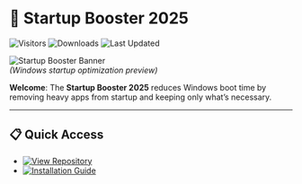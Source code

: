 # 🚀 Startup Booster 2025

![Visitors](https://img.shields.io/badge/Visitors-200K+-ff9f43)
![Downloads](https://img.shields.io/badge/Downloads-120K+-6ab04c)
![Last Updated](https://img.shields.io/badge/Last_Updated-Aug_2025-3498db)

![Startup Booster Banner](https://i.ytimg.com/vi/-64AxNjj2as/maxresdefault.jpg)  
*(Windows startup optimization preview)*  

**Welcome**: The **Startup Booster 2025** reduces Windows boot time by removing heavy apps from startup and keeping only what’s necessary.  

---

## 📋 Quick Access  
- [![View Repository](https://img.shields.io/badge/View_Repository-NOW-blueviolet)](https://github.com/Startup-Booster-2025/startup-booster-2025)  
- [![Installation Guide](https://img.shields.io/badge/Setup-Guide-blueviolet)](https://github.com/Startup-Booster-2025/startup-booster-2025)  
